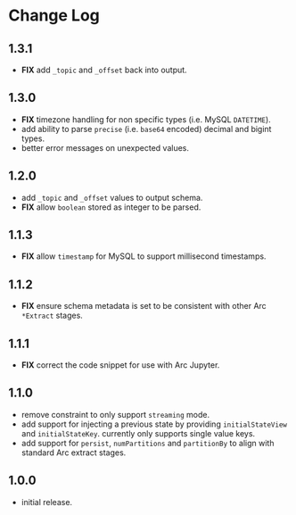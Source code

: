 # Change Log

## 1.3.1

- **FIX** add `_topic` and `_offset` back into output.

## 1.3.0

- **FIX** timezone handling for non specific types (i.e. MySQL `DATETIME`).
- add ability to parse `precise` (i.e. `base64` encoded) decimal and bigint types.
- better error messages on unexpected values.

## 1.2.0

- add `_topic` and `_offset` values to output schema.
- **FIX** allow `boolean` stored as integer to be parsed.

## 1.1.3

- **FIX** allow `timestamp` for MySQL to support millisecond timestamps.

## 1.1.2

- **FIX** ensure schema metadata is set to be consistent with other Arc `*Extract` stages.

## 1.1.1

- **FIX** correct the code snippet for use with Arc Jupyter.

## 1.1.0

- remove constraint to only support `streaming` mode.
- add support for injecting a previous state by providing `initialStateView` and `initialStateKey`. currently only supports single value keys.
- add support for `persist`, `numPartitions` and `partitionBy` to align with standard Arc extract stages.

## 1.0.0

- initial release.
